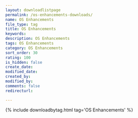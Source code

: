 ```yaml
---
layout: downloadlistpage
permalink: /os-enhancements-downloads/
name: OS Enhancements
file_type: tag
title: OS Enhancements
keywords:
description: OS Enhancements
tags: OS Enhancements
category: OS Enhancements
sort_order: 30
rating: 100
is_hidden: false
create_date:
modified_date:
created_by:
modified_by:
comments: false
redirecturl:

---
```

 {% include downloadbytag.html tag='OS Enhancements' %}
